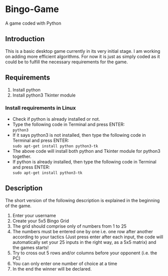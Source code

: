 # Bingo-Game
A  game coded with Python

## Introduction
This is a basic desktop game currently in its very initial stage. I am working on adding more efficient algorithms. For now it is just as simply coded as it could be to fulfill the necessary requirements for the game.

## Requirements
  1. Install python
  2. Install python3 Tkinter module
  
### Install requirements in Linux
* Check if python is already installed or not.
* Type the following code in Terminal and press ENTER:<br/> 
    `python3`
* If it says python3 is not installed, then type the following code in Terminal and press ENTER:<br/>
    `sudo apt-get install python python3-tk`
* The above code will install both python and Tkinter module for python3 together.
* If python is already installed, then type the following code in Terminal and press ENTER:<br/>
    `sudo apt-get install python3-tk`
  
## Description
The short version of the following description is explained in the beginning of the game.
1. Enter your username
2. Create your 5x5 Bingo Grid
3. The grid should comprise only of numbers from 1 to 25
4. The numbers must be entered one by one i.e. one row after another according to your tactics (Just press enter after each input, the code will automatically set your 25 inputs in the right way, as a 5x5 matrix) and the games starts!
5. Try to cross out 5 rows and/or columns before your opponent (i.e. the PC)
6. You can only enter one number of choice at a time
7. In the end the winner will be declared.

